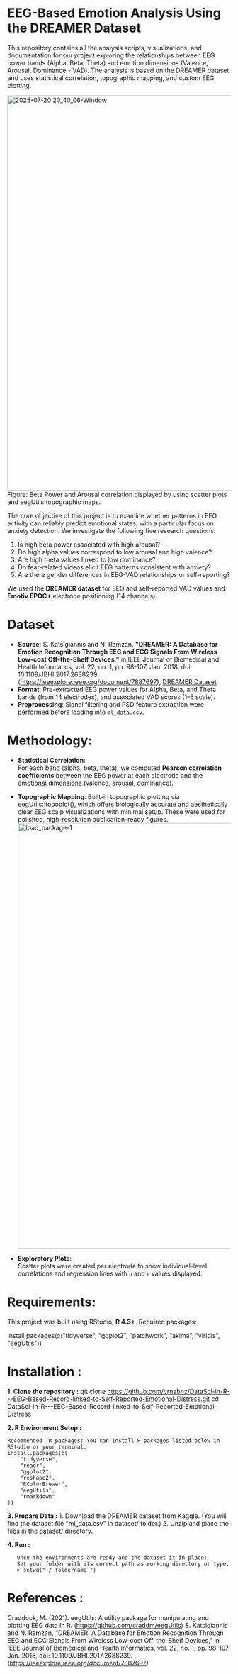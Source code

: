 # EEG-Based Emotion Analysis Using the DREAMER Dataset

This repository contains all the analysis scripts, visualizations, and documentation for our project exploring the relationships between EEG power bands (Alpha, Beta, Theta) and emotion dimensions (Valence, Arousal, Dominance - VAD). The analysis is based on the DREAMER dataset and uses statistical correlation, topographic mapping, and custom EEG plotting.

<img width="1919" height="892" alt="2025-07-20 20_40_06-Window" src="https://github.com/user-attachments/assets/23001905-b197-432b-9d5f-76e870c5f51d" />
  Figure: Beta Power and Arousal correlation displayed by using scatter plots and eegUtils topographic maps.

The core objective of this project is to examine whether patterns in EEG activity can reliably predict emotional states, with a particular focus on anxiety detection. We investigate the following five research questions:

1. Is high beta power associated with high arousal?
2. Do high alpha values correspond to low arousal and high valence?  
3. Are high theta values linked to low dominance?
4. Do fear-related videos elicit EEG patterns consistent with anxiety?
5. Are there gender differences in EEG-VAD relationships or self-reporting?

We used the **DREAMER dataset** for EEG and self-reported VAD values and **Emotiv EPOC+** electrode positioning (14 channels).

# Dataset

- **Source**: S. Katsigiannis and N. Ramzan, **"DREAMER: A Database for Emotion Recognition Through EEG and ECG Signals From Wireless Low-cost Off-the-Shelf Devices,"** in IEEE Journal of Biomedical and Health Informatics, vol. 22, no. 1, pp. 98-107, Jan. 2018, doi: 10.1109/JBHI.2017.2688239. (https://ieeexplore.ieee.org/document/7887697), [DREAMER Dataset](https://www.kaggle.com/datasets/birdy654/eeg-brainwave-dataset-feeling-emotions)
- **Format**: Pre-extracted EEG power values for Alpha, Beta, and Theta bands (from 14 electrodes), and associated VAD scores (1–5 scale).
- **Preprocessing**: Signal filtering and PSD feature extraction were performed before loading into `ml_data.csv`.

# Methodology:

- **Statistical Correlation**:  
  For each band (alpha, beta, theta), we computed **Pearson correlation coefficients** between the EEG power at each electrode and the emotional dimensions (valence, arousal, dominance).

- **Topographic Mapping**:
  Built-in topographic plotting via eegUtils::topoplot(), which offers biologically accurate and aesthetically clear EEG scalp visualizations with minimal setup. These were used for polished, high-resolution publication-ready figures.
  <img width="1344" height="960" alt="load_package-1" src="https://github.com/user-attachments/assets/145c5a76-b2f9-4623-825f-067b778d7e8b" />

- **Exploratory Plots**:  
  Scatter plots were created per electrode to show individual-level correlations and regression lines with `p` and `r` values displayed.

# Requirements:
This project was built using RStudio, **R 4.3+**. Required packages:

install.packages(c("tidyverse", "ggplot2", "patchwork", "akima", "viridis", "eegUtils"))

# Installation : 

  **1. Clone the repository :**
    git clone https://github.com/crnabnz/DataSci-in-R---EEG-Based-Record-linked-to-Self-Reported-Emotional-Distress.git
    cd DataSci-in-R---EEG-Based-Record-linked-to-Self-Reported-Emotional-Distress
  
  **2. R Environment Setup :**
  
    Recommended  R packages: You can install R packages listed below in RStudio or your terminal:
    install.packages(c(
        "tidyverse",
        "readr",
        "ggplot2",
        "reshape2",
        "RColorBrewer",
        "eegUtils",
        "rmarkdown"
    ))
  **3. Prepare Data :**
      1. Download the DREAMER dataset from Kaggle. (You will find the dataset file "ml_data.csv" in dataset/ folder.)
      2. Unzip and place the files in the dataset/ directory.
      
  **4. Run :**
  
       Once the environments are ready and the dataset it in place:
       Set your folder with its correct path as working directory or type:
       > setwd("~/_foldername_")
       

# References :

Craddock, M. (2021). eegUtils: A utility package for manipulating and plotting EEG data in R. (https://github.com/craddm/eegUtils)
S. Katsigiannis and N. Ramzan, "DREAMER: A Database for Emotion Recognition Through EEG and ECG Signals From Wireless Low-cost Off-the-Shelf Devices," in IEEE Journal of Biomedical and Health Informatics, vol. 22, no. 1, pp. 98-107, Jan. 2018, doi: 10.1109/JBHI.2017.2688239. (https://ieeexplore.ieee.org/document/7887697)
